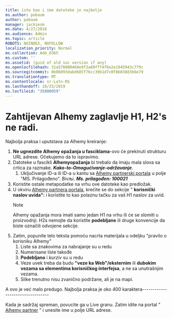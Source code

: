 ```yaml
---
title: isto kao i ime datoteke je najbolje
ms.author: pebaum
author: pebaum
manager: jackiesm
ms.date: 4/27/2018
ms.audience: Admin
ms.topic: article
ROBOTS: NOINDEX, NOFOLLOW
localization_priority: Normal
ms.collection: Adm_O365
ms.custom: ''
ms.assetid: (guid of old soc version if any)
ms.openlocfilehash: 31a578800468e9f3a69fff4f6e2e1945943c779c
ms.sourcegitcommit: 0b06093dabd685f76cc39b1d7c0f8b03883b6e79
ms.translationtype: MT
ms.contentlocale: sr-Latn-RS
ms.lasthandoff: 10/25/2019
ms.locfileid: "35800059"
---
```

# <a name="required-alchemy-header-h1-h2s-dont-work"></a>Zahtijevan Alhemy zaglavlje H1, H2's ne radi.
Najbolja praksa i uputstava za Alhemy kreiranje:

1. **Ne ugnezdite Alhemy opažanja u fasciklama**-ovo će prekinuti strukturu URL adrese. Očekujemo da to ispravimo.
1. Datoteke u fascikli **Alhemyopažanja** bi trebalo da imaju mala slova sa crtica za razmake. ***Kako-to-Omogućivanje-održavanje***.
    1. Uključivanje ID-a ili ID-a u kantu sa [Alhemy partnerski portala](https://alchemyportal.azurewebsites.net) u polje "MS. Prilagođeno". Bivљi. ***Ms. prilagođen: 100021***
1. Koristite ostale metapodatke na vrhu ove datoteke kao predložak.
1. U okviru [Alhemy partnera portala](https://alchemyportal.azurewebsites.net), krećite se do sekcije " **korisnički naslov uvida":** i koristite to kao polaznu tačku za vaš H1 naslov za uvid. 
    > [!NOTE]
    > Alhemy opažanja mora imati samo jedan H1 na vrhu ili će se slomiti u proizvodnji. H2s nemojte da koristite **podebljane** ili druge konvencije da biste označili odvojene sekcije.
1. Zatim, popunite telo teksta pomoću nacrta materijala u odeljku "pravilo o korisniku Alhemy"
    1. Liste sa znakovima za nabrajanje su u redu
    1. Numerisane liste takođe
    1. **Podebljano** i *kurziv* su u redu
    1. Veze uvek treba da budu **"veze ka Web"/eksternim** ili **dubokim vezama sa elementima korisničkog interfejsa**, a ne sa unutrašnjim vezama.
    1. Slike trenutno nisu zvanično podržane, ali je na mapi.

A ovo je već malo predugo. Najbolja praksa je oko 400 karaktera---------------------------------

Kada je sadržaj spreman, povucite ga u Live granu. Zatim idite na portal " [Alhemy partner](https://alchemyportal.azurewebsites.net) " i unesite ime u polje URL adrese. 